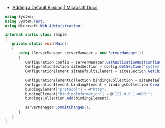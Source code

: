 


* [Adding a Default Binding <binding> | Microsoft Docs ](https://docs.microsoft.com/en-us/iis/configuration/system.applicationhost/sites/sitedefaults/bindings/binding#sample-code)

```cs
using System;
using System.Text;
using Microsoft.Web.Administration;

internal static class Sample
{
   private static void Main()
   {
      using (ServerManager serverManager = new ServerManager())
      {
         Configuration config = serverManager.GetApplicationHostConfiguration();
         ConfigurationSection sitesSection = config.GetSection("system.applicationHost/sites");
         ConfigurationElement siteDefaultsElement = sitesSection.GetChildElement("siteDefaults");

         ConfigurationElementCollection bindingsCollection = siteDefaultsElement.GetCollection("bindings");
         ConfigurationElement bindingElement = bindingsCollection.CreateElement("binding");
         bindingElement["protocol"] = @"http";
         bindingElement["bindingInformation"] = @"127.0.0.1:8080:";
         bindingsCollection.Add(bindingElement);

         serverManager.CommitChanges();
      }
   }
}
```